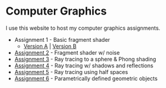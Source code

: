 # Computer Graphics

I use this website to host my computer graphics assignments.

* Assignment 1 - Basic fragment shader
    * [Version A](http://i6.cims.nyu.edu/~jzt212/graphics/assignment1A/) | [Version B](http://i6.cims.nyu.edu/~jzt212/graphics/assignment1B/)
* [Assignment 2](http://i6.cims.nyu.edu/~jzt212/graphics/assignment2/) - Fragment shader w/ noise
* [Assignment 3](http://i6.cims.nyu.edu/~jzt212/graphics/assignment3/) - Ray tracing to a sphere & Phong shading
* [Assignment 4](http://i6.cims.nyu.edu/~jzt212/graphics/assignment4/) - Ray tracing w/ shadows and reflections
* [Assignment 5](http://i6.cims.nyu.edu/~jzt212/graphics/assignment5/) - Ray tracing using half spaces
* [Assignment 6](http://i6.cims.nyu.edu/~jzt212/graphics/assignment6/) - Parametrically defined geometric objects